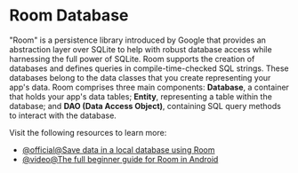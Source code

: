 # Room Database

"Room" is a persistence library introduced by Google that provides an abstraction layer over SQLite to help with robust database access while harnessing the full power of SQLite. Room supports the creation of databases and defines queries in compile-time-checked SQL strings. These databases belong to the data classes that you create representing your app's data. Room comprises three main components: **Database**, a container that holds your app's data tables; **Entity**, representing a table within the database; and **DAO (Data Access Object)**, containing SQL query methods to interact with the database.

Visit the following resources to learn more:

- [@official@Save data in a local database using Room](https://developer.android.com/training/data-storage/room)
- [@video@The full beginner guide for Room in Android](https://www.youtube.com/watch?v=bOd3wO0uFr8&t=10s)
